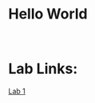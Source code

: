 # Hello World

&nbsp;

# Lab Links:
[Lab 1](https://joshjppark.github.io/cse15l-lab-reports/lab-report-1-week-2)
